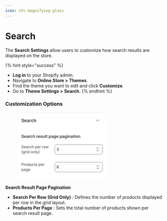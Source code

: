 ```yaml
---
icon: nfc-magnifying-glass
---
```


# Search

The **Search Settings** allow users to customize how search results are displayed on the store.

{% hint style="success" %}
* **Log in** to your Shopify admin.
* Navigate to **Online Store > Themes**.
* Find the theme you want to edit and click **Customize**.
* Go to **Theme Settings > Search**.
{% endhint %}

### **Customization Options**

<figure><img src="../.gitbook/assets/search.jpg" alt=""><figcaption></figcaption></figure>

**Search Result Page Pagination**

* **Search Per Row (Grid Only)** : Defines the number of products displayed per row in the grid layout.
* **Products Per Page** : Sets the total number of products shown per search result page.
